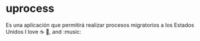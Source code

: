 # uprocess
Es una aplicación que permitirá realizar procesos migratorios a los Estados Unidos
I love :coffee: :pizza:, and :music:
